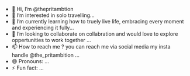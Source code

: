 - 👋 Hi, I’m @thepritambtion
- 👀 I’m interested in solo travelling...
- 🌱 I’m currently learning how to truely live life, embracing every moment and experiencing it fully...
- 💞️ I’m looking to collaborate on collabration and would love to explore oppertunities to work together ...
- 📫 How to reach me ? you can reach me via social media my insta handle @the_pritambition ...
- 😄 Pronouns: ...
- ⚡ Fun fact: ...

<!---
thepritambtion/thepritambtion is a ✨ special ✨ repository because its `README.md` (this file) appears on your GitHub profile.
You can click the Preview link to take a look at your changes.
--->
